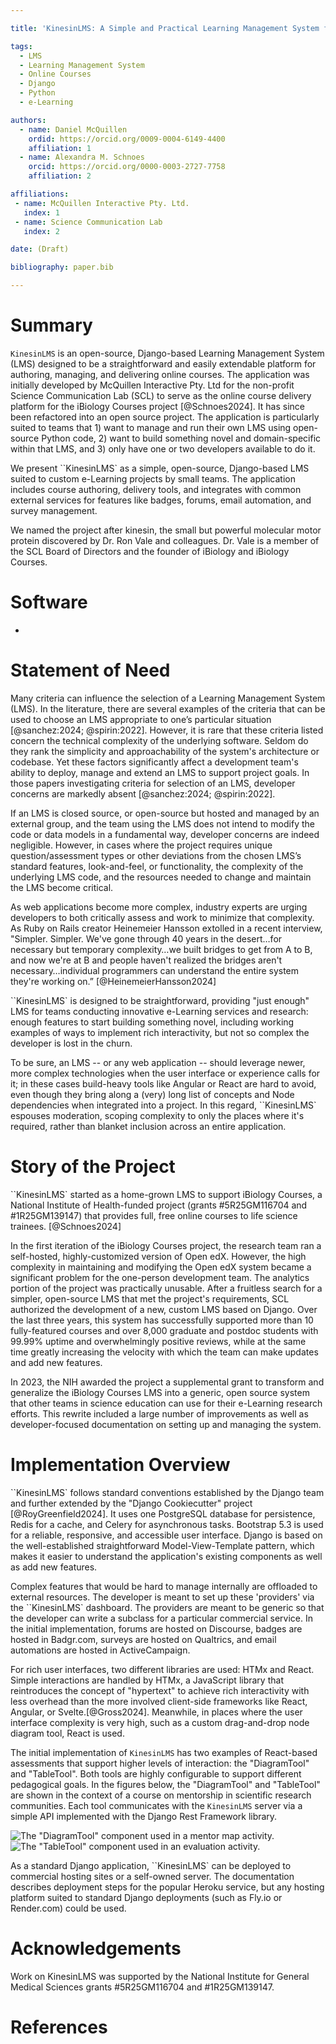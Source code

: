 ```yaml
---

title: 'KinesinLMS: A Simple and Practical Learning Management System for (Very) Small Teams'

tags:
  - LMS
  - Learning Management System
  - Online Courses
  - Django
  - Python
  - e-Learning

authors:
  - name: Daniel McQuillen
    ordid: https://orcid.org/0009-0004-6149-4400
    affiliation: 1
  - name: Alexandra M. Schnoes
    orcid: https://orcid.org/0000-0003-2727-7758
    affiliation: 2

affiliations:
 - name: McQuillen Interactive Pty. Ltd.
   index: 1
 - name: Science Communication Lab
   index: 2

date: (Draft)

bibliography: paper.bib

---
```


# Summary

``KinesinLMS`` is an open-source, Django-based Learning Management System (LMS) designed to be a straightforward and easily extendable platform for authoring, managing, and delivering online courses. The application was initially developed by McQuillen Interactive Pty. Ltd for the non-profit Science Communication Lab (SCL) to serve as the online course delivery platform for the iBiology Courses project [@Schnoes2024]. It has since been refactored into an open source project. The application is particularly suited to teams that 1) want to manage and run their own LMS using open-source Python code, 2) want to build something novel and domain-specific within that LMS, and 3) only have one or two developers available to do it.

We present ``KinesinLMS` as a simple, open-source, Django-based LMS suited to custom e-Learning projects by small teams. The application includes course authoring, delivery tools, and integrates with common external services for features like badges, forums, email automation, and survey management.

We named the project after kinesin, the small but powerful molecular motor protein discovered by Dr. Ron Vale and colleagues. Dr. Vale is a member of the SCL Board of Directors and the founder of iBiology and iBiology Courses.

# Software

-

# Statement of Need

Many criteria can influence the selection of a Learning Management System (LMS). In the literature, there are several examples of the criteria that can be used to choose an LMS appropriate to one’s particular situation [@sanchez:2024; @spirin:2022]. However, it is rare that these criteria listed concern the technical complexity of the underlying software. Seldom do they rank the simplicity and approachability of the system's architecture or codebase. Yet these factors significantly affect a development team's ability to deploy, manage and extend an LMS to support project goals. In those papers investigating criteria for selection of an LMS, developer concerns are markedly absent [@sanchez:2024; @spirin:2022].

If an LMS is closed source, or open-source but hosted and managed by an external group, and the team using the LMS does not intend to modify the code or data models in a fundamental way, developer concerns are indeed negligible. However, in cases where the project requires unique question/assessment types or other deviations from the chosen LMS’s standard features, look-and-feel, or functionality, the complexity of the underlying LMS code, and the resources needed to change and maintain the LMS become critical.

As web applications become more complex, industry experts are urging developers to both critically assess and work to minimize that complexity. As Ruby on Rails creator Heinemeier Hansson extolled in a recent interview, "Simpler. Simpler. We've gone through 40 years in the desert…for necessary but temporary complexity…we built bridges to get from A to B, and now we're at B and people haven't realized the bridges aren't necessary…individual programmers can understand the entire system they're working on.” [@HeinemeierHansson2024]

``KinesinLMS` is designed to be straightforward, providing "just enough" LMS for teams conducting innovative e-Learning services and research: enough features to start building something novel, including working examples of ways to implement rich interactivity, but not so complex the developer is lost in the churn.

To be sure, an LMS -- or any web application -- should leverage newer, more complex technologies when the user interface or experience calls for it; in these cases build-heavy tools like Angular or React are hard to avoid, even though they bring along a (very) long list of concepts and Node dependencies when integrated into a project. In this regard, ``KinesinLMS` espouses moderation, scoping complexity to only the places where it's required, rather than blanket inclusion across an entire application.

# Story of the Project

``KinesinLMS` started as a home-grown LMS to support iBiology Courses, a National Institute of Health-funded project (grants #5R25GM116704 and #1R25GM139147) that provides full, free online courses to life science trainees. [@Schnoes2024]

In the first iteration of the iBiology Courses project, the research team ran a self-hosted, highly-customized version of Open edX. However, the high complexity in maintaining and modifying the Open edX system became a significant problem for the one-person development team. The analytics portion of the project was practically unusable. After a fruitless search for a simpler, open-source LMS that met the project's requirements, SCL authorized the development of a new,  custom LMS based on Django. Over the last three years, this system has successfully supported more than 10 fully-featured courses and over 8,000 graduate and postdoc students with 99.99% uptime and overwhelmingly positive reviews, while at the same time greatly increasing the velocity with which the team can make updates and add new features.

In 2023, the NIH awarded the project a supplemental grant to transform and generalize the iBiology Courses LMS into a generic, open source system that other teams in science education can use for their e-Learning research efforts. This rewrite included a large number of improvements as well as developer-focused documentation on setting up and managing the system.

# Implementation Overview

``KinesinLMS` follows standard conventions established by the Django team and further extended by the "Django Cookiecutter" project [@RoyGreenfield2024]. It uses one PostgreSQL database for persistence, Redis for a cache, and Celery for asynchronous tasks. Bootstrap 5.3 is used for a reliable, responsive, and accessible user interface. Django is based on the well-established straightforward Model-View-Template pattern, which makes it easier to understand the application's existing components as well as add new features.

Complex features that would be hard to manage internally are offloaded to external resources. The developer is meant to set up these 'providers' via the ``KinesinLMS` dashboard. The providers are meant to be generic so that the developer can write a subclass for a particular commercial service. In the initial implementation, forums are hosted on Discourse, badges are hosted in Badgr.com, surveys are hosted on Qualtrics, and email automations are hosted in ActiveCampaign.

For rich user interfaces, two different libraries are used: HTMx and React. Simple interactions are handled by HTMx, a JavaScript library that reintroduces the concept of "hypertext" to achieve rich interactivity with less overhead than the more involved client-side frameworks like React, Angular, or Svelte.[@Gross2024]. Meanwhile, in places where the user interface complexity is very high, such as a custom drag-and-drop node diagram tool, React is used.

The initial implementation of ``KinesinLMS`` has two examples of React-based assessments that support higher levels of interaction: the "DiagramTool" and "TableTool". Both tools are highly configurable to support different pedagogical goals. In the figures below, the "DiagramTool" and "TableTool" are shown in the context of a course on mentorship in scientific research communities.  Each tool communicates with the ``KinesinLMS`` server via a simple API implemented with the Django Rest Framework library.

![The "DiagramTool" component used in a mentor map activity.](images/diagramtool_example_1.png)
![The "TableTool" component used in an evaluation activity.](images/tabletool_example_1.png)

As a standard Django application, ``KinesinLMS` can be deployed to commercial hosting sites or a self-owned server. The documentation describes deployment steps for the popular Heroku service, but any hosting platform suited to standard Django deployments (such as Fly.io or Render.com) could be used.

# Acknowledgements

Work on KinesinLMS was supported by the National Institute for General Medical Sciences grants #5R25GM116704 and #1R25GM139147.

# References
